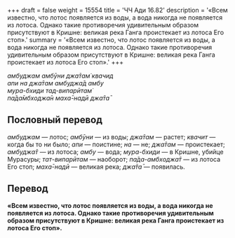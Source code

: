 +++
draft = false
weight = 15554
title = 'ЧЧ Ади 16.82'
description = '«Всем известно, что лотос появляется из воды, а вода никогда не появляется из лотоса. Однако такие противоречия удивительным образом присутствуют в Кришне: великая река Ганга проистекает из лотоса Его стоп».'
summary = '«Всем известно, что лотос появляется из воды, а вода никогда не появляется из лотоса. Однако такие противоречия удивительным образом присутствуют в Кришне: великая река Ганга проистекает из лотоса Его стоп».'
+++

_амбуджам амбӯни джа̄там̇ квачид  
апи на джа̄там амбуджа̄д амбу  
мура-бхиди тад-випарӣтам̇  
па̄да̄мбходжа̄н маха̄-надӣ джа̄та̄_

## Пословный перевод

_амбуджам_ — лотос; _амбӯни_ — из воды; _джа̄там_ — растет; _квачит_ — когда бы то ни было; _апи_ — поистине; _на_ — не; _джа̄там_ — проистекает; _амбуджа̄т_ — из лотоса; _амбу_ — вода; _мура_\-_бхиди_ — в Кришне, убийце Мурасуры; _тат_\-_випарӣтам_ — наоборот; _па̄да_\-_амбходжа̄т_ — из лотоса Его стоп; _маха̄_\-_надӣ_ — великая река; _джа̄та̄_ — появилась.

## Перевод

**«Всем известно, что лотос появляется из воды, а вода никогда не появляется из лотоса. Однако такие противоречия удивительным образом присутствуют в Кришне: великая река Ганга проистекает из лотоса Его стоп».**
